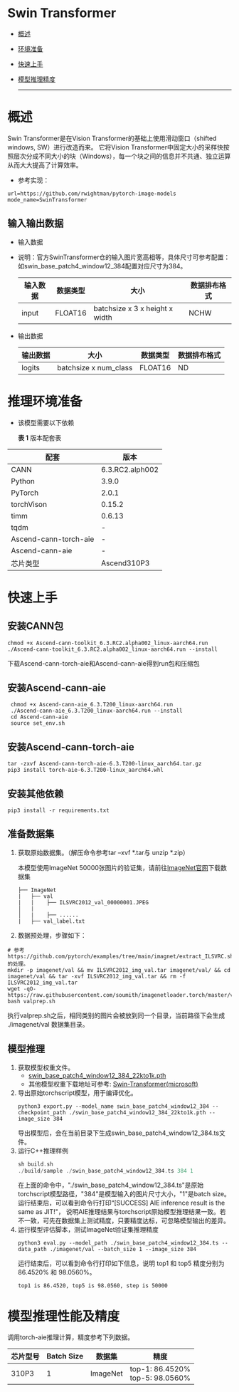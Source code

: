 # Swin Transformer

- [概述](#ZH-CN_TOPIC_0000001172161501)

- [环境准备](#ZH-CN_TOPIC_0000001126281702)

- [快速上手](#ZH-CN_TOPIC_0000001126281700)

- [模型推理精度](#ZH-CN_TOPIC_0000001172201573)

  ******



# 概述<a name="ZH-CN_TOPIC_0000001172161501"></a>

Swin Transformer是在Vision Transformer的基础上使用滑动窗口（shifted windows, SW）进行改造而来。
它将Vision Transformer中固定大小的采样快按照层次分成不同大小的块（Windows），每一个块之间的信息并不共通、独立运算从而大大提高了计算效率。


- 参考实现：

```
url=https://github.com/rwightman/pytorch-image-models
mode_name=SwinTransformer
```

## 输入输出数据<a name="section540883920406"></a>

- 输入数据
* 说明：官方SwinTransformer仓的输入图片宽高相等，具体尺寸可参考配置：如swin_base_patch4_window12_384配置对应尺寸为384。   

  | 输入数据 | 数据类型 | 大小                      | 数据排布格式 |
  | -------- | -------- | ------------------------- | ------------ |
  | input    | FLOAT16 | batchsize x 3 x height x width | NCHW         |


- 输出数据

  | 输出数据   | 大小     | 数据类型 | 数据排布格式 |
  |--------| -------- | -------- | ------------ |
  | logits | batchsize x num_class | FLOAT16 | ND           |



# 推理环境准备<a name="ZH-CN_TOPIC_0000001126281702"></a>

- 该模型需要以下依赖

  **表 1**  版本配套表

| 配套                    | 版本              | 
|-----------------------|-----------------| 
| CANN                  | 6.3.RC2.alph002 | -                                                       |
| Python                | 3.9.0           |                                                           
| PyTorch               | 2.0.1           |
| torchVison            | 0.15.2          |-
| timm                  | 0.6.13          | -                                                         |
| tqdm                  | -               | -                                                         |
| Ascend-cann-torch-aie | -               
| Ascend-cann-aie       | -
| 芯片类型                  | Ascend310P3     | -                                                         |

# 快速上手<a name="ZH-CN_TOPIC_0000001126281700"></a>
## 安装CANN包

 ```
 chmod +x Ascend-cann-toolkit_6.3.RC2.alpha002_linux-aarch64.run 
./Ascend-cann-toolkit_6.3.RC2.alpha002_linux-aarch64.run --install
 ```
下载Ascend-cann-torch-aie和Ascend-cann-aie得到run包和压缩包
## 安装Ascend-cann-aie
 ```
  chmod +x Ascend-cann-aie_6.3.T200_linux-aarch64.run
  ./Ascend-cann-aie_6.3.T200_linux-aarch64.run --install
  cd Ascend-cann-aie
  source set_env.sh
  ```
## 安装Ascend-cann-torch-aie
 ```
 tar -zxvf Ascend-cann-torch-aie-6.3.T200-linux_aarch64.tar.gz
 pip3 install torch-aie-6.3.T200-linux_aarch64.whl
 ```

## 安装其他依赖
```
pip3 install -r requirements.txt
```


## 准备数据集<a name="section183221994411"></a>

1. 获取原始数据集。（解压命令参考tar –xvf  \*.tar与 unzip \*.zip）

   本模型使用ImageNet 50000张图片的验证集，请前往[ImageNet官网](https://image-net.org/download.php)下载数据集
    ```
    ├── ImageNet
    |   ├── val
    |   |    ├── ILSVRC2012_val_00000001.JPEG
    │   |    
    │   |    ├── ......
    |   ├── val_label.txt
    ```

2. 数据预处理，步骤如下：
```
# 参考https://github.com/pytorch/examples/tree/main/imagnet/extract_ILSVRC.sh的处理。
mkdir -p imagenet/val && mv ILSVRC2012_img_val.tar imagenet/val/ && cd imagenet/val && tar -xvf ILSVRC2012_img_val.tar && rm -f ILSVRC2012_img_val.tar
wget -qO- https://raw.githubusercontent.com/soumith/imagenetloader.torch/master/valprep.sh
bash valprep.sh
```
执行valprep.sh之后，相同类别的图片会被放到同一个目录，当前路径下会生成 ./imagenet/val 数据集目录。

## 模型推理<a name="section741711594517"></a>

1. 获取模型权重文件。
   * [swin_base_patch4_window12_384_22kto1k.pth](https://github.com/SwinTransformer/storage/releases/download/v1.0.0/swin_base_patch4_window12_384_22kto1k.pth)
   * 其他模型权重下载地址可参考: [Swin-Transformer(microsoft)](https://github.com/microsoft/Swin-Transformer)
2. 导出原始torchscript模型，用于编译优化。
    ```
    python3 export.py --model_name swin_base_patch4_window12_384 --checkpoint_path ./swin_base_patch4_window12_384_22kto1k.pth --image_size 384
    ```
    导出模型后，会在当前目录下生成swin_base_patch4_window12_384.ts文件。
3. 运行C++推理样例
    ```cpp
    sh build.sh
    ./build/sample ./swin_base_patch4_window12_384.ts 384 1
    ```
    在上面的命令中，"./swin_base_patch4_window12_384.ts"是原始torchscript模型路径，"384"是模型输入的图片尺寸大小，"1"是batch size。  
    运行结束后，可以看到命令行打印“[SUCCESS] AIE inference result is the same as JIT!"， 
    说明AIE推理结果与torchscript原始模型推理结果一致。若不一致，可先在数据集上测试精度，只要精度达标，可忽略模型输出的差异。
4. 运行模型评估脚本，测试ImageNet验证集推理精度
    ```
    python3 eval.py --model_path ./swin_base_patch4_window12_384.ts --data_path ./imagenet/val --batch_size 1 --image_size 384
    ```
    运行结束后，可以看到命令行打印如下信息，说明 top1 和 top5 精度分别为 86.4520% 和 98.0560%。
    ```
    top1 is 86.4520, top5 is 98.0560, step is 50000
    ```

# 模型推理性能及精度<a name="ZH-CN_TOPIC_0000001172201573"></a>

调用torch-aie推理计算，精度参考下列数据。

| 芯片型号 | Batch Size | 数据集 | 精度                                   |
| --------- |---| ---------- |------------------------------------- |
| 310P3 | 1 | ImageNet | top-1: 86.4520% <br>top-5: 98.0560% |

